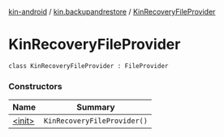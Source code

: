[kin-android](../../index.md) / [kin.backupandrestore](../index.md) / [KinRecoveryFileProvider](./index.md)

# KinRecoveryFileProvider

`class KinRecoveryFileProvider : FileProvider`

### Constructors

| Name | Summary |
|---|---|
| [&lt;init&gt;](-init-.md) | `KinRecoveryFileProvider()` |
